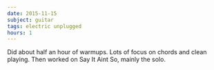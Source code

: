 ```yaml
---
date: 2015-11-15
subject: guitar
tags: electric unplugged
hours: 1
---
```


Did about half an hour of warmups. Lots of focus on chords and clean playing. Then worked on Say It Aint So, mainly the solo.